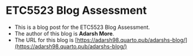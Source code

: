 
# ETC5523 Blog Assessment

* This is a blog post for the ETC5523 Blog Assessment. 
* The author of this blog is **Adarsh More**.
* The URL for this blog is [https://adarsh98.quarto.pub/adarshs-blog/](https://adarsh98.quarto.pub/adarshs-blog/)
